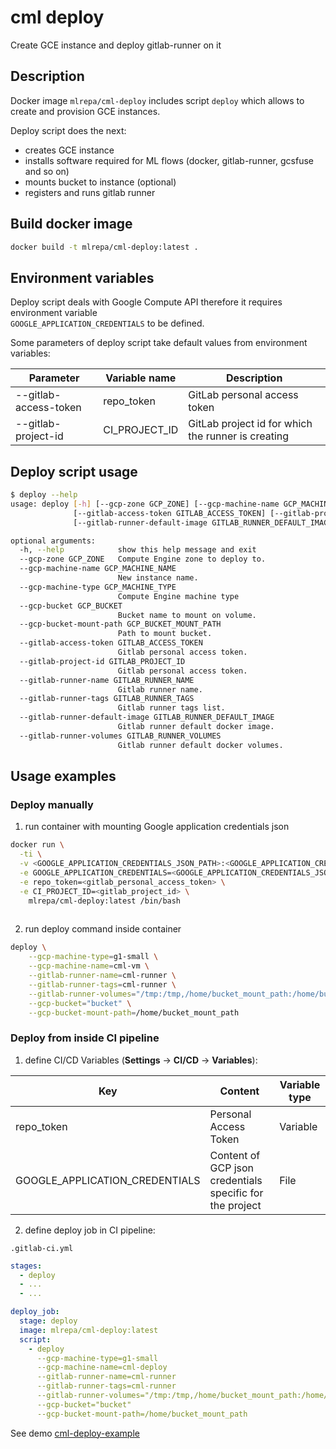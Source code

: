 # cml deploy

Create GCE instance and deploy gitlab-runner on it

## Description

Docker image `mlrepa/cml-deploy` includes script `deploy` which allows to create and provision 
GCE instances.

Deploy script does the next:
- creates GCE instance
- installs software required for ML flows (docker, gitlab-runner, gcsfuse and so on)
- mounts bucket to instance (optional)
- registers and runs gitlab runner

## Build docker image

```bash
docker build -t mlrepa/cml-deploy:latest .
```

## Environment variables

Deploy script deals with Google Compute API therefore it requires environment variable  
`GOOGLE_APPLICATION_CREDENTIALS` to be defined.

Some parameters of deploy script take default values from environment variables: 

| Parameter | Variable name  | Description |
|---|---|---|
| --gitlab-access-token | repo_token | GitLab personal access token |
| --gitlab-project-id |  CI_PROJECT_ID | GitLab project id for which the runner is creating |


## Deploy script usage

```bash
$ deploy --help
usage: deploy [-h] [--gcp-zone GCP_ZONE] [--gcp-machine-name GCP_MACHINE_NAME] [--gcp-machine-type GCP_MACHINE_TYPE] [--gcp-bucket GCP_BUCKET] [--gcp-bucket-mount-path GCP_BUCKET_MOUNT_PATH]
              [--gitlab-access-token GITLAB_ACCESS_TOKEN] [--gitlab-project-id GITLAB_PROJECT_ID] [--gitlab-runner-name GITLAB_RUNNER_NAME] [--gitlab-runner-tags GITLAB_RUNNER_TAGS]
              [--gitlab-runner-default-image GITLAB_RUNNER_DEFAULT_IMAGE] [--gitlab-runner-volumes GITLAB_RUNNER_VOLUMES]

optional arguments:
  -h, --help            show this help message and exit
  --gcp-zone GCP_ZONE   Compute Engine zone to deploy to.
  --gcp-machine-name GCP_MACHINE_NAME
                        New instance name.
  --gcp-machine-type GCP_MACHINE_TYPE
                        Compute Engine machine type
  --gcp-bucket GCP_BUCKET
                        Bucket name to mount on volume.
  --gcp-bucket-mount-path GCP_BUCKET_MOUNT_PATH
                        Path to mount bucket.
  --gitlab-access-token GITLAB_ACCESS_TOKEN
                        Gitlab personal access token.
  --gitlab-project-id GITLAB_PROJECT_ID
                        Gitlab personal access token.
  --gitlab-runner-name GITLAB_RUNNER_NAME
                        Gitlab runner name.
  --gitlab-runner-tags GITLAB_RUNNER_TAGS
                        Gitlab runner tags list.
  --gitlab-runner-default-image GITLAB_RUNNER_DEFAULT_IMAGE
                        Gitlab runner default docker image.
  --gitlab-runner-volumes GITLAB_RUNNER_VOLUMES
                        Gitlab runner default docker volumes.

```

## Usage examples

### Deploy manually

1. run container with mounting Google application credentials json

```bash
docker run \
  -ti \
  -v <GOOGLE_APPLICATION_CREDENTIALS_JSON_PATH>:<GOOGLE_APPLICATION_CREDENTIALS_JSON_PATH> \
  -e GOOGLE_APPLICATION_CREDENTIALS=<GOOGLE_APPLICATION_CREDENTIALS_JSON_PATH> \
  -e repo_token=<gitlab_personal_access_token> \
  -e CI_PROJECT_ID=<gitlab_project_id> \
    mlrepa/cml-deploy:latest /bin/bash
    
```

2. run deploy command inside container

```bash
deploy \
    --gcp-machine-type=g1-small \
    --gcp-machine-name=cml-vm \
    --gitlab-runner-name=cml-runner \
    --gitlab-runner-tags=cml-runner \
    --gitlab-runner-volumes="/tmp:/tmp,/home/bucket_mount_path:/home/bucket_mount_path" \
    --gcp-bucket="bucket" \
    --gcp-bucket-mount-path=/home/bucket_mount_path
```

### Deploy from inside CI pipeline

1. define CI/CD Variables (**Settings** -> **CI/CD** -> **Variables**):

| Key  | Content | Variable type |
|---|---|---|
|  repo_token | Personal Access Token | Variable |
| GOOGLE_APPLICATION_CREDENTIALS  | Content of GCP json credentials specific for the project  | File |

2. define deploy job in CI pipeline:

`.gitlab-ci.yml`
```yaml
stages:
  - deploy
  - ...
  - ...

deploy_job:
  stage: deploy
  image: mlrepa/cml-deploy:latest
  script:
    - deploy
      --gcp-machine-type=g1-small
      --gcp-machine-name=cml-deploy
      --gitlab-runner-name=cml-runner
      --gitlab-runner-tags=cml-runner
      --gitlab-runner-volumes="/tmp:/tmp,/home/bucket_mount_path:/home/bucket_mount_path"
      --gcp-bucket="bucket"
      --gcp-bucket-mount-path=/home/bucket_mount_path
```

See demo [cml-deploy-example](https://gitlab.com/7labs.ru/research/cicd/dvc-studio/cml-deploy-example)